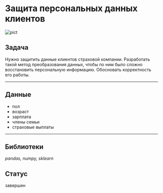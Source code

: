# Защита персональных данных клиентов
![pict](https://avatars.mds.yandex.net/i?id=22df70316aca19faabda8bb25f3236fb78f890b7-9870394-images-thumbs&n=13)
 
 ## Задача
Нужно защитить данные клиентов страховой компании. Разработать такой метод преобразования данных, чтобы по ним было сложно восстановить персональную информацию. Обосновать корректность его работы.

-----
## Данные
- пол
- возраст
- зарплата
- члены семьи
- страховые выплаты

-----
## Библиотеки
*pandas, numpy, sklearn*

## Статус
завершен
